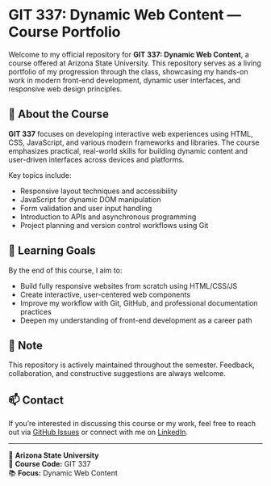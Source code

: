 # GIT 337: Dynamic Web Content — Course Portfolio

Welcome to my official repository for **GIT 337: Dynamic Web Content**, a course offered at Arizona State University. This repository serves as a living portfolio of my progression through the class, showcasing my hands-on work in modern front-end development, dynamic user interfaces, and responsive web design principles.

## 🚀 About the Course

**GIT 337** focuses on developing interactive web experiences using HTML, CSS, JavaScript, and various modern frameworks and libraries. The course emphasizes practical, real-world skills for building dynamic content and user-driven interfaces across devices and platforms.

Key topics include:
- Responsive layout techniques and accessibility
- JavaScript for dynamic DOM manipulation
- Form validation and user input handling
- Introduction to APIs and asynchronous programming
- Project planning and version control workflows using Git
## 🧠 Learning Goals

By the end of this course, I aim to:
- Build fully responsive websites from scratch using HTML/CSS/JS
- Create interactive, user-centered web components
- Improve my workflow with Git, GitHub, and professional documentation practices
- Deepen my understanding of front-end development as a career path

## 📌 Note

This repository is actively maintained throughout the semester. Feedback, collaboration, and constructive suggestions are always welcome.

## 📫 Contact

If you’re interested in discussing this course or my work, feel free to reach out via [GitHub Issues](https://github.com/your-username/your-repo/issues) or connect with me on [LinkedIn](https://www.linkedin.com).

---

🔗 **Arizona State University**  
🧾 **Course Code:** GIT 337  
📚 **Focus:** Dynamic Web Content  

